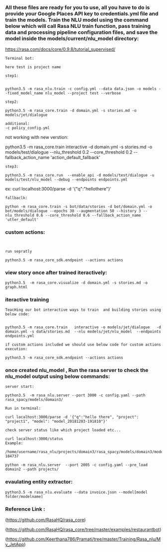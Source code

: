 
### All these files are ready for you to use, all you have to do is provide your Google Places API key to credentials.yml file and train the models. Train the NLU model using the command below which will call Rasa NLU train function, pass training data and processing pipeline configuration files, and save the model inside the models/current/nlu_model directory:

https://rasa.com/docs/core/0.9.8/tutorial_supervised/


```
Terminal bot:

here test is project name 

step1:


python3.5 -m rasa_nlu.train -c config.yml --data data.json -o models --fixed_model_name nlu_model --project test --verbose

step2:

python3.5 -m rasa_core.train -d domain.yml -s stories.md -o models/jet/dialogue

additional:
-c policy_config.yml

```

not working with new verstion:


python3.5 -m rasa_core.train  interactive -d domain.yml -s stories.md -o models/test/dialogue  --nlu_threshold 0.2 --core_threshold 0.2 --fallback_action_name 'action_default_fallback'

```
step3: 

python3.5 -m rasa_core.run  --enable_api -d models/test/dialogue -u models/test/nlu_model --debug --endpoints endpoints.yml

```

ex:
curl localhost:3000/parse -d '{"q":"hellothere"}'


```
fallbaclk:

python -m rasa_core.train -s bot/data/stories -d bot/domain.yml -o bot/models/dialogue --epochs 30 --augmentation 50 --history 3 --nlu_threshold 0.6 --core_threshold 0.6 --fallback_action_name 'utter_default'

```
### custom actions:

```


run sepratly

python3.5 -m rasa_core_sdk.endpoint --actions actions

```

### view story once after trained iteractively:
```
python3.5  -m rasa_core.visualize -d domain.yml -s stories.md -o graph.html

```

### iteractive training

```
TeacHing our bot interactive ways to train  and building stories using below code:


python3.5 -m rasa_core.train   interactive -o models/jet/dialogue   -d domain.yml -s data/stories.md  --nlu models/jet/nlu_model  --endpoints endpoints.yml

if custom actions included we should use below code for custom actions execution:

python3.5 -m rasa_core_sdk.endpoint --actions actions

```

### once created nlu_model , Run the rasa server to check the nlu_model output using below commands:

```
server start:

python3.5  -m rasa_nlu.server --port 3000 -c config.yaml --path rasa_spacy/models/domain3/

Run in terminal:

curl localhost:3000/parse -d '{"q":"hello there", "project": "project1", "model": "model_20181203-191810"}'

check server status like which project loaded etc...

curl localhost:3000/status
Example:

/home/username/rasa_nlu/projects/domain3/rasa_spacy/models/domain3/model_20181203-184737

python -m rasa_nlu.server  --port 2005 -c config.yaml --pre_load domain2 --path projects/

```
### evaulating entity extractor:

```
python3.5 -m rasa_nlu.evaluate --data invoice.json --model[model folder/modelname]

```
### Reference Link :

(https://github.com/RasaHQ/rasa_core)

(https://github.com/RasaHQ/rasa_core/tree/master/examples/restaurantbot)

(https://github.com/Keerthana786/Pramati/tree/master/Training/Rasa_nlu/My_JetApp)




